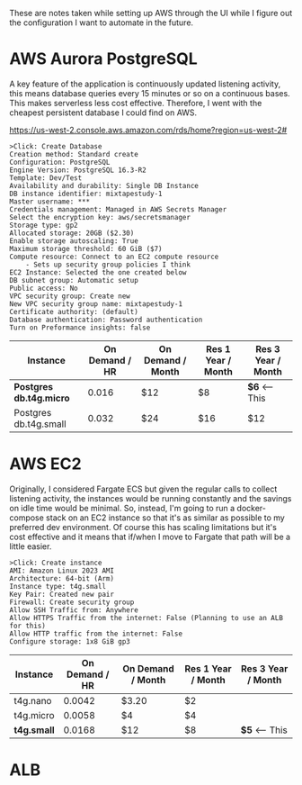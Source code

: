 These are notes taken while setting up AWS through the UI while I figure out the configuration I want to automate in the future.

# AWS Aurora PostgreSQL

A key feature of the application is continuously updated listening activity, this means database queries every 15 minutes or so on a continuous bases. This makes serverless less cost effective. Therefore, I went with the cheapest persistent database I could find on AWS.

https://us-west-2.console.aws.amazon.com/rds/home?region=us-west-2#

```text
>Click: Create Database
Creation method: Standard create
Configuration: PostgreSQL
Engine Version: PostgreSQL 16.3-R2
Template: Dev/Test
Availability and durability: Single DB Instance
DB instance identifier: mixtapestudy-1
Master username: ***
Credentials management: Managed in AWS Secrets Manager
Select the encryption key: aws/secretsmanager
Storage type: gp2
Allocated storage: 20GB ($2.30)
Enable storage autoscaling: True
Maximum storage threshold: 60 GiB ($7)
Compute resource: Connect to an EC2 compute resource
    - Sets up security group policies I think
EC2 Instance: Selected the one created below
DB subnet group: Automatic setup
Public access: No
VPC security group: Create new
New VPC security group name: mixtapestudy-1
Certificate authority: (default)
Database authentication: Password authentication
Turn on Preformance insights: false
```

| Instance                  | On Demand / HR | On Demand / Month | Res 1 Year / Month | Res 3 Year / Month |
| ------------------------- | -------------- | ----------------- | ------------------ | ------------------ |
| **Postgres db.t4g.micro** | 0.016          | $12               |  $8                | **$6** <-- This    |
| Postgres db.t4g.small     | 0.032          | $24               |  $16               | $12                |


# AWS EC2

Originally, I considered Fargate ECS but given the regular calls to collect listening activity, the instances would be running constantly and the savings on idle time would be minimal. So, instead, I'm going to run a docker-compose stack on an EC2 instance so that it's as similar as possible to my preferred dev environment. Of course this has scaling limitations but it's cost effective and it means that if/when I move to Fargate that path will be a little easier.

```text
>Click: Create instance
AMI: Amazon Linux 2023 AMI
Architecture: 64-bit (Arm)
Instance type: t4g.small
Key Pair: Created new pair
Firewall: Create security group
Allow SSH Traffic from: Anywhere
Allow HTTPS Traffic from the internet: False (Planning to use an ALB for this)
Allow HTTP traffic from the internet: False
Configure storage: 1x8 GiB gp3
```

| Instance      | On Demand / HR | On Demand / Month | Res 1 Year / Month | Res 3 Year / Month |
| ------------- | -------------- | ----------------- | ------------------ | ------------------ |
| t4g.nano      | 0.0042         | $3.20             | $2                 |                    |
| t4g.micro     | 0.0058         | $4                | $4                 |                    |
| **t4g.small** | 0.0168         | $12               | $8                 | **$5** <-- This    |


# ALB


